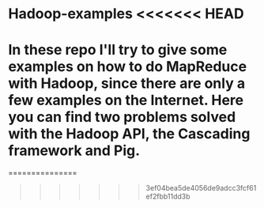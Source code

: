 Hadoop-examples
<<<<<<< HEAD
===============
In these repo I'll try to give some examples on how to do MapReduce with Hadoop, since there are only a few examples on the Internet. Here you can find two problems solved with the Hadoop API, the Cascading framework and Pig.
=======
===============
>>>>>>> 3ef04bea5de4056de9adcc3fcf61ef2fbb11dd3b

